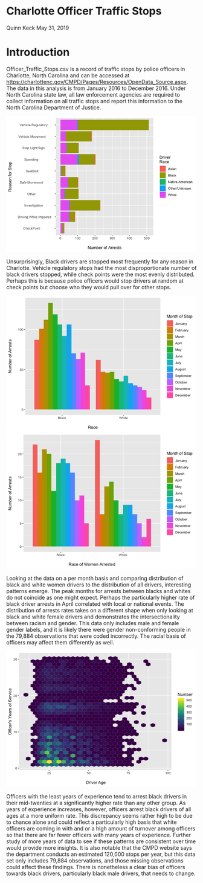 Charlotte Officer Traffic Stops
================
Quinn Keck
May 31, 2019

Introduction
============

Officer\_Traffic\_Stops.csv is a record of traffic stops by police officers in Charlotte, North Carolina and can be accessed at <https://charlottenc.gov/CMPD/Pages/Resources/OpenData_Source.aspx>. The data in this analysis is from January 2016 to December 2016. Under North Carolina state law, all law enforcement agencies are required to collect information on all traffic stops and report this information to the North Carolina Department of Justice.

![](officer_traffic_stops_files/figure-markdown_github/unnamed-chunk-2-1.png)

Unsurprisingly, Black drivers are stopped most frequently for any reason in Charlotte. Vehicle regulatory stops had the most disproportionate number of black drivers stopped, while check points were the most evenly distributed. Perhaps this is because police officers would stop drivers at random at check points but choose who they would pull over for other stops.

![](officer_traffic_stops_files/figure-markdown_github/unnamed-chunk-3-1.png)![](officer_traffic_stops_files/figure-markdown_github/unnamed-chunk-3-2.png)

Looking at the data on a per month basis and comparing distribution of black and white women drivers to the distribution of all drivers, interesting patterns emerge. The peak months for arrests between blacks and whites do not coincide as one might expect. Perhaps the particularly higher rate of black driver arrests in April correlated with local or national events. The distribution of arrests rates takes on a different shape when only looking at black and white female drivers and demonstrates the intersectionality between racism and gender. This data only includes male and female gender labels, and it is likely there were gender non-conforming people in the 79,884 observations that were coded incorrectly. The racial basis of officers may affect them differently as well.

![](officer_traffic_stops_files/figure-markdown_github/unnamed-chunk-4-1.png)

Officers with the least years of experience tend to arrest black drivers in their mid-twenties at a significantly higher rate than any other group. As years of experience increases, however, officers arrest black drivers of all ages at a more uniform rate. This discrepancy seems rather high to be due to chance alone and could reflect a particularly high basis that white officers are coming in with and or a high amount of turnover among officers so that there are far fewer officers with many years of experience. Further study of more years of data to see if these patterns are consistent over time would provide more insights. It is also notable that the CMPD website says the department conducts an estimated 120,000 stops per year, but this data set only includes 79,884 observations, and those missing observations could affect these findings. There is nonetheless a clear bias of officers towards black drivers, particularly black male drivers, that needs to change.
